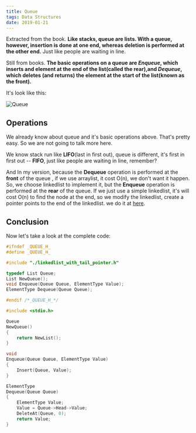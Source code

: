 ```yaml
---
title: Queue
tags: Data Structures
date: 2019-01-21
---
```


Extracted from the book. **Like stacks, queue are lists. With a queue, however, insertion is done at one end, whereas deletion is performed at the other end.** Just like people are waiting in line.

Still from books. **The basic operations on a queue are _Enqueue_, which inserts and element at the end of the list(called the rear),and _Dequeue_, which deletes (and returns) the element at the start of the list(known as the front).**

It's look like this:

![Queue](https://sherlockblaze.com/resources/img/cs/queue/queue.png)

## Operations

We already know about queue and it's basic operations above. That's pretty easy. So we are not going to talk more here.

We know stack run like **LIFO**(last in first out), queue is different, it's first in first out -- **FIFO**, just like people are waiting in line, remember?

And In my version, because the **Dequeue** operation is performed at the **front** of the queue , if we use arraylist, it cost O(n), we don't want it happen. So, we choose linkedlist to implement it, but the **Enqueue** operation is performed at the **rear** of the queue. If we just use a simple linkedlist, it's will cost O(n) to find the node at the end, so we modify the linkedlist, create a pointer points to the end of the linkedlist. we do it at [here](../../lists/linkedlist_with_tail_pointer.h).

## Conclusion

Now let's take a look at the complete code:

```c
#ifndef _QUEUE_H_
#define _QUEUE_H_

#include "./linkedlist_with_tail_pointer.h"

typedef List Queue;
List NewQueue();
void Enqueue(Queue Queue, ElementType Value);
ElementType Dequeue(Queue Queue);

#endif /*_QUEUE_H_*/

#include <stdio.h>

Queue
NewQueue()
{
    return NewList();
}

void
Enqueue(Queue Queue, ElementType Value)
{
    Insert(Queue, Value);
}

ElementType
Dequeue(Queue Queue)
{
    ElementType Value;
    Value = Queue->Head->Value;
    DeleteAt(Queue, 0);
    return Value;
}
```